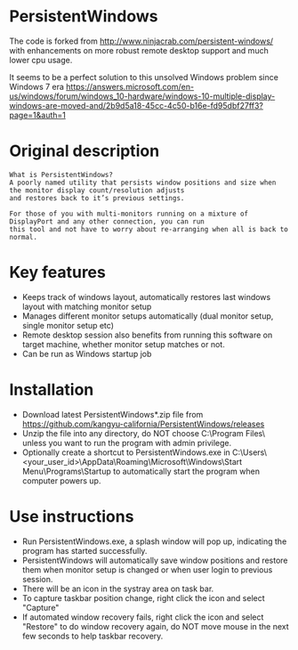 # PersistentWindows
The code is forked from http://www.ninjacrab.com/persistent-windows/ with enhancements on more robust remote desktop support and much lower cpu usage.

It seems to be a perfect solution to this unsolved Windows problem since Windows 7 era
https://answers.microsoft.com/en-us/windows/forum/windows_10-hardware/windows-10-multiple-display-windows-are-moved-and/2b9d5a18-45cc-4c50-b16e-fd95dbf27ff3?page=1&auth=1


# Original description
```
What is PersistentWindows?
A poorly named utility that persists window positions and size when the monitor display count/resolution adjusts 
and restores back to it’s previous settings.

For those of you with multi-monitors running on a mixture of DisplayPort and any other connection, you can run 
this tool and not have to worry about re-arranging when all is back to normal.

```
# Key features 
- Keeps track of windows layout, automatically restores last windows layout with matching monitor setup
- Manages different monitor setups automatically (dual monitor setup, single monitor setup etc)
- Remote desktop session also benefits from running this software on target machine, whether monitor setup matches or not.
- Can be run as Windows startup job

# Installation
- Download latest PersistentWindows*.zip file from https://github.com/kangyu-california/PersistentWindows/releases
- Unzip the file into any directory, do NOT choose C:\Program Files\ unless you want to run the program with admin privilege.
- Optionally create a shortcut to PersistentWindows.exe in C:\Users\\<your_user_id>\AppData\Roaming\Microsoft\Windows\Start Menu\Programs\Startup to automatically start the program when computer powers up.

# Use instructions
- Run PersistentWindows.exe, a splash window will pop up, indicating the program has started successfully.
- PersistentWindows will automatically save window positions and restore them when monitor setup is changed or when user login to previous session.
- There will be an icon in the systray area on task bar.
- To capture taskbar position change, right click the icon and select "Capture" 
- If automated window recovery fails, right click the icon and select "Restore" to do window recovery again, do NOT move mouse in the next few seconds to help taskbar recovery. 
